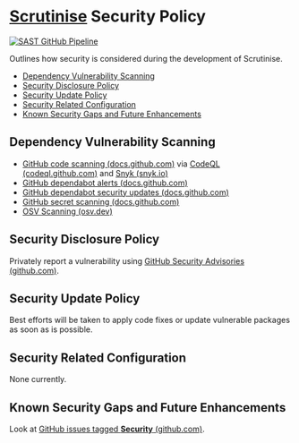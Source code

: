 # [Scrutinise](https://github.com/dbtedman/scrutinise) Security Policy

[![SAST GitHub Pipeline](https://img.shields.io/github/actions/workflow/status/dbtedman/scrutinise/sast.yml?branch=main&style=for-the-badge&logo=github&label=sast)](https://github.com/dbtedman/scrutinise/actions/workflows/sast.yml)

Outlines how security is considered during the development of Scrutinise.

- [Dependency Vulnerability Scanning](#dependency-vulnerability-scanning)
- [Security Disclosure Policy](#security-disclosure-policy)
- [Security Update Policy](#security-update-policy)
- [Security Related Configuration](#security-related-configuration)
- [Known Security Gaps and Future Enhancements](#known-security-gaps-and-future-enhancements)

## Dependency Vulnerability Scanning

- [GitHub code scanning (docs.github.com)](https://docs.github.com/en/code-security/code-scanning/automatically-scanning-your-code-for-vulnerabilities-and-errors/about-code-scanning)
  via [CodeQL (codeql.github.com)](https://codeql.github.com) and [Snyk (snyk.io)](https://snyk.io)
- [GitHub dependabot alerts (docs.github.com)](https://docs.github.com/en/code-security/dependabot/dependabot-alerts/about-dependabot-alerts)
- [GitHub dependabot security updates (docs.github.com)](https://docs.github.com/en/code-security/dependabot/dependabot-security-updates/about-dependabot-security-updates)
- [GitHub secret scanning (docs.github.com)](https://docs.github.com/en/code-security/secret-scanning/about-secret-scanning)
- [OSV Scanning (osv.dev)](https://osv.dev/)

## Security Disclosure Policy

Privately report a vulnerability
using [GitHub Security Advisories (github.com)](https://github.com/dbtedman/scrutinise/security/advisories).

## Security Update Policy

Best efforts will be taken to apply code fixes or update vulnerable packages as soon as is possible.

## Security Related Configuration

None currently.

## Known Security Gaps and Future Enhancements

Look at [GitHub issues tagged **Security** (github.com)](https://github.com/dbtedman/security/labels/security).
